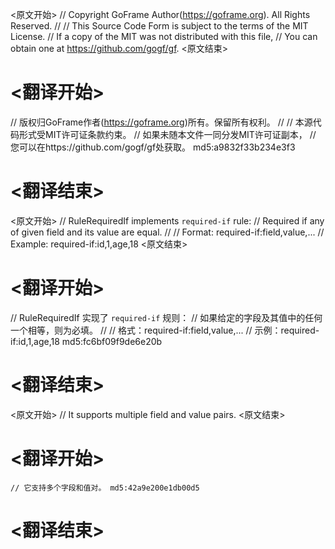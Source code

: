 
<原文开始>
// Copyright GoFrame Author(https://goframe.org). All Rights Reserved.
//
// This Source Code Form is subject to the terms of the MIT License.
// If a copy of the MIT was not distributed with this file,
// You can obtain one at https://github.com/gogf/gf.
<原文结束>

# <翻译开始>
// 版权归GoFrame作者(https://goframe.org)所有。保留所有权利。
//
// 本源代码形式受MIT许可证条款约束。
// 如果未随本文件一同分发MIT许可证副本，
// 您可以在https://github.com/gogf/gf处获取。 md5:a9832f33b234e3f3
# <翻译结束>


<原文开始>
// RuleRequiredIf implements `required-if` rule:
// Required if any of given field and its value are equal.
//
// Format:  required-if:field,value,...
// Example: required-if:id,1,age,18
<原文结束>

# <翻译开始>
// RuleRequiredIf 实现了 `required-if` 规则：
// 如果给定的字段及其值中的任何一个相等，则为必填。
//
// 格式：required-if:field,value,...
// 示例：required-if:id,1,age,18 md5:fc6bf09f9de6e20b
# <翻译结束>


<原文开始>
// It supports multiple field and value pairs.
<原文结束>

# <翻译开始>
	// 它支持多个字段和值对。 md5:42a9e200e1db00d5
# <翻译结束>

